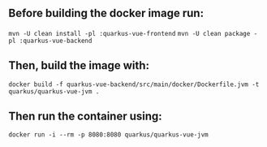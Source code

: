 ## Before building the docker image run:

`mvn -U clean install -pl :quarkus-vue-frontend`
`mvn -U clean package -pl :quarkus-vue-backend`

## Then, build the image with:

`docker build -f quarkus-vue-backend/src/main/docker/Dockerfile.jvm -t quarkus/quarkus-vue-jvm .`

## Then run the container using:

`docker run -i --rm -p 8080:8080 quarkus/quarkus-vue-jvm`